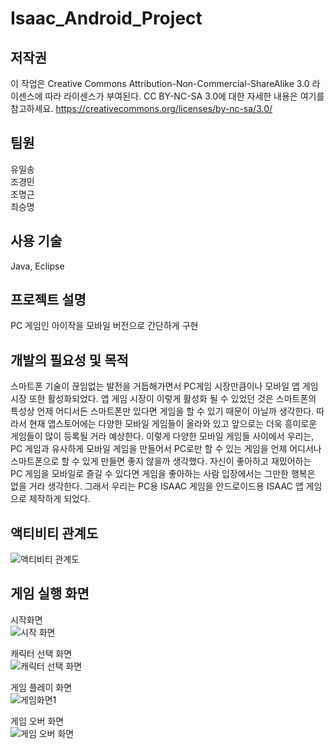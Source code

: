 # Isaac_Android_Project

## 저작권   
이 작업은 Creative Commons Attribution-Non-Commercial-ShareAlike 3.0 라이센스에 따라 라이센스가 부여된다.
CC BY-NC-SA 3.0에 대한 자세한 내용은 여기를 참고하세요. https://creativecommons.org/licenses/by-nc-sa/3.0/   

## 팀원   
유일송   
조경민   
조명근   
최승명   

## 사용 기술   
Java, Eclipse   

## 프로젝트 설명   
PC 게임인 아이작을 모바일 버전으로 간단하게 구현   

## 개발의 필요성 및 목적   
스마트폰 기술이 끊임없는 발전을 거듭해가면서 PC게임 시장만큼이나 모바일 앱 게임 시장 또한 활성화되었다. 앱 게임 시장이 이렇게 활성화 될 수 있었던 것은 스마트폰의 특성상 언제 어디서든 스마트폰만 있다면 게임을 할 수 있기 때문이 아닐까 생각한다. 따라서 현재 앱스토어에는 다양한 모바일 게임들이 올라와 있고 앞으로는 더욱 흥미로운 게임들이 많이 등록될 거라 예상한다. 이렇게 다양한 모바일 게임들 사이에서 우리는, PC 게임과 유사하게 모바일 게임을 만들어서 PC로만 할 수 있는 게임을 언제 어디서나 스마트폰으로 할 수 있게 만들면 좋지 않을까 생각했다. 자신이 좋아하고 재밌어하는 PC 게임을 모바일로 즐길 수 있다면 게임을 좋아하는 사람 입장에서는 그만한 행복은 없을 거라 생각한다. 그래서 우리는 PC용 ISAAC 게임을 안드로이드용 ISAAC 앱 게임으로 제작하게 되었다.   

## 액티비티 관계도
![액티비티 관계도](https://user-images.githubusercontent.com/45002556/85577440-30d5c900-b674-11ea-86c8-203f752af9f2.png)   

## 게임 실행 화면   
시작화면   
![시작 화면](https://user-images.githubusercontent.com/45002556/85574889-1995dc00-b672-11ea-9a2f-91f3e161ff25.jpg)   

캐릭터 선택 화면   
![캐릭터 선택 화면](https://user-images.githubusercontent.com/45002556/85575246-5bbf1d80-b672-11ea-9b66-b236c0be8218.jpg)

게임 플레이 화면   
![게임화면1](https://user-images.githubusercontent.com/45002556/85575349-72657480-b672-11ea-8f04-d45de9e21474.jpg)   

게임 오버 화면   
![게임 오버 화면](https://user-images.githubusercontent.com/45002556/85575422-814c2700-b672-11ea-8dc9-20e47f6b94ac.jpg)
